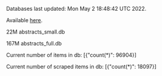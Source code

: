 Databases last updated: Mon May  2 18:48:42 UTC 2022. 

Available [here](https://github.com/cbeauhilton/ash-db/releases).


22M	abstracts_small.db

167M	abstracts_full.db

Current number of items in db:
[{"count(*)": 96904}]

Current number of scraped items in db:
[{"count(*)": 18097}]
